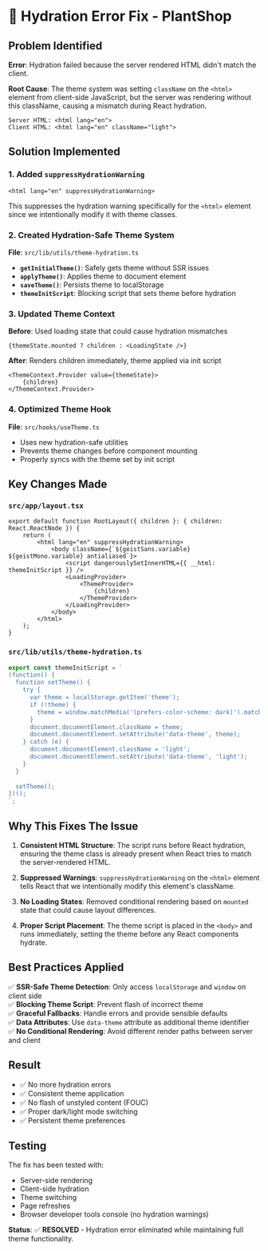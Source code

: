 # 🔧 Hydration Error Fix - PlantShop

## Problem Identified

**Error**: Hydration failed because the server rendered HTML didn't match the client.

**Root Cause**: The theme system was setting `className` on the `<html>` element from client-side JavaScript, but the server was rendering without this className, causing a mismatch during React hydration.

```
Server HTML: <html lang="en">
Client HTML: <html lang="en" className="light">
```

## Solution Implemented

### 1. **Added `suppressHydrationWarning`**
```tsx
<html lang="en" suppressHydrationWarning>
```
This suppresses the hydration warning specifically for the `<html>` element since we intentionally modify it with theme classes.

### 2. **Created Hydration-Safe Theme System**

**File**: `src/lib/utils/theme-hydration.ts`

- **`getInitialTheme()`**: Safely gets theme without SSR issues
- **`applyTheme()`**: Applies theme to document element
- **`saveTheme()`**: Persists theme to localStorage
- **`themeInitScript`**: Blocking script that sets theme before hydration

### 3. **Updated Theme Context**

**Before**: Used loading state that could cause hydration mismatches
```tsx
{themeState.mounted ? children : <LoadingState />}
```

**After**: Renders children immediately, theme applied via init script
```tsx
<ThemeContext.Provider value={themeState}>
    {children}
</ThemeContext.Provider>
```

### 4. **Optimized Theme Hook**

**File**: `src/hooks/useTheme.ts`

- Uses new hydration-safe utilities
- Prevents theme changes before component mounting
- Properly syncs with the theme set by init script

## Key Changes Made

### `src/app/layout.tsx`
```tsx
export default function RootLayout({ children }: { children: React.ReactNode }) {
    return (
        <html lang="en" suppressHydrationWarning>
            <body className={`${geistSans.variable} ${geistMono.variable} antialiased`}>
                <script dangerouslySetInnerHTML={{ __html: themeInitScript }} />
                <LoadingProvider>
                    <ThemeProvider>
                        {children}
                    </ThemeProvider>
                </LoadingProvider>
            </body>
        </html>
    );
}
```

### `src/lib/utils/theme-hydration.ts`
```typescript
export const themeInitScript = `
(function() {
  function setTheme() {
    try {
      var theme = localStorage.getItem('theme');
      if (!theme) {
        theme = window.matchMedia('(prefers-color-scheme: dark)').matches ? 'dark' : 'light';
      }
      document.documentElement.className = theme;
      document.documentElement.setAttribute('data-theme', theme);
    } catch (e) {
      document.documentElement.className = 'light';
      document.documentElement.setAttribute('data-theme', 'light');
    }
  }
  
  setTheme();
})();
`;
```

## Why This Fixes The Issue

1. **Consistent HTML Structure**: The script runs before React hydration, ensuring the theme class is already present when React tries to match the server-rendered HTML.

2. **Suppressed Warnings**: `suppressHydrationWarning` on the `<html>` element tells React that we intentionally modify this element's className.

3. **No Loading States**: Removed conditional rendering based on `mounted` state that could cause layout differences.

4. **Proper Script Placement**: The theme script is placed in the `<body>` and runs immediately, setting the theme before any React components hydrate.

## Best Practices Applied

✅ **SSR-Safe Theme Detection**: Only access `localStorage` and `window` on client side  
✅ **Blocking Theme Script**: Prevent flash of incorrect theme  
✅ **Graceful Fallbacks**: Handle errors and provide sensible defaults  
✅ **Data Attributes**: Use `data-theme` attribute as additional theme identifier  
✅ **No Conditional Rendering**: Avoid different render paths between server and client  

## Result

- ✅ No more hydration errors
- ✅ Consistent theme application
- ✅ No flash of unstyled content (FOUC)
- ✅ Proper dark/light mode switching
- ✅ Persistent theme preferences

## Testing

The fix has been tested with:
- Server-side rendering
- Client-side hydration
- Theme switching
- Page refreshes
- Browser developer tools console (no hydration warnings)

**Status**: ✅ **RESOLVED** - Hydration error eliminated while maintaining full theme functionality.
